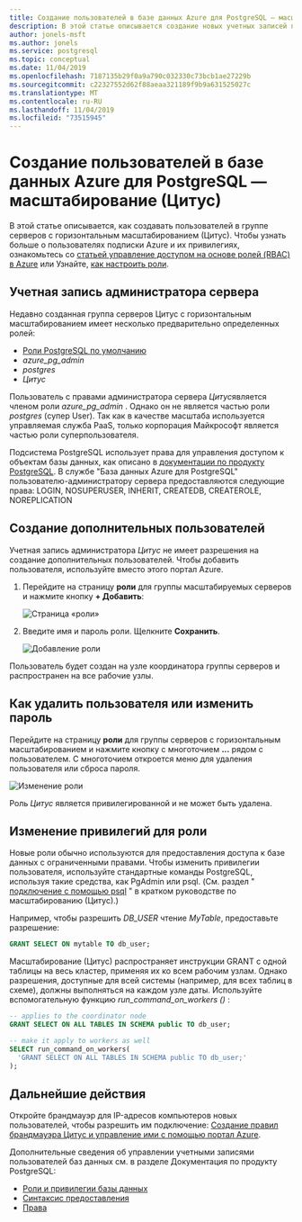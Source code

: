 ```yaml
---
title: Создание пользователей в базе данных Azure для PostgreSQL — масштабирование (Цитус)
description: В этой статье описывается создание новых учетных записей пользователей для взаимодействия с базой данных Azure для PostgreSQL-Scale (Цитус).
author: jonels-msft
ms.author: jonels
ms.service: postgresql
ms.topic: conceptual
ms.date: 11/04/2019
ms.openlocfilehash: 7187135b29f0a9a790c032330c73bcb1ae27229b
ms.sourcegitcommit: c22327552d62f88aeaa321189f9b9a631525027c
ms.translationtype: MT
ms.contentlocale: ru-RU
ms.lasthandoff: 11/04/2019
ms.locfileid: "73515945"
---
```

# <a name="create-users-in-azure-database-for-postgresql---hyperscale-citus"></a>Создание пользователей в базе данных Azure для PostgreSQL — масштабирование (Цитус)

В этой статье описывается, как создавать пользователей в группе серверов с горизонтальным масштабированием (Цитус). Чтобы узнать больше о пользователях подписки Azure и их привилегиях, ознакомьтесь со [статьей управление доступом на основе ролей (RBAC) в Azure](../role-based-access-control/built-in-roles.md) или Узнайте, [как настроить роли](../role-based-access-control/custom-roles.md).

## <a name="the-server-admin-account"></a>Учетная запись администратора сервера

Недавно созданная группа серверов Цитус с горизонтальным масштабированием имеет несколько предварительно определенных ролей:

* [Роли PostgreSQL по умолчанию](https://www.postgresql.org/docs/current/default-roles.html)
* *azure_pg_admin*
* *postgres*
* *Цитус*

Пользователь с правами администратора сервера *Цитус*является членом роли *azure_pg_admin* .
Однако он не является частью роли *postgres* (супер User).  Так как в качестве масштаба используется управляемая служба PaaS, только корпорация Майкрософт является частью роли суперпользователя.

Подсистема PostgreSQL использует права для управления доступом к объектам базы данных, как описано в [документации по продукту PostgreSQL](https://www.postgresql.org/docs/current/static/sql-createrole.html).
В службе "База данных Azure для PostgreSQL" пользователю-администратору сервера предоставляются следующие права: LOGIN, NOSUPERUSER, INHERIT, CREATEDB, CREATEROLE, NOREPLICATION

## <a name="how-to-create-additional-users"></a>Создание дополнительных пользователей

Учетная запись администратора *Цитус* не имеет разрешения на создание дополнительных пользователей. Чтобы добавить пользователя, используйте вместо этого портал Azure.

1. Перейдите на страницу **роли** для группы масштабируемых серверов и нажмите кнопку **+ Добавить**:

   ![Страница «роли»](media/howto-hyperscale-create-users/1-role-page.png)

2. Введите имя и пароль роли. Щелкните **Сохранить**.

   ![Добавление роли](media/howto-hyperscale-create-users/2-add-user-fields.png)

Пользователь будет создан на узле координатора группы серверов и распространен на все рабочие узлы.

## <a name="how-to-delete-a-user-or-change-their-password"></a>Как удалить пользователя или изменить пароль

Перейдите на страницу **роли** для группы серверов с горизонтальным масштабированием и нажмите кнопку с многоточием **...** рядом с пользователем. С многоточием откроется меню для удаления пользователя или сброса пароля.

   ![Изменение роли](media/howto-hyperscale-create-users/edit-role.png)

Роль *Цитус* является привилегированной и не может быть удалена.

## <a name="how-to-modify-privileges-for-role"></a>Изменение привилегий для роли

Новые роли обычно используются для предоставления доступа к базе данных с ограниченными правами. Чтобы изменить привилегии пользователя, используйте стандартные команды PostgreSQL, используя такие средства, как PgAdmin или psql. (См. раздел " [подключение с помощью psql](quickstart-create-hyperscale-portal.md#connect-to-the-database-using-psql) " в кратком руководстве по масштабированию (Цитус).)

Например, чтобы разрешить *DB_USER* чтение *MyTable*, предоставьте разрешение:

```sql
GRANT SELECT ON mytable TO db_user;
```

Масштабирование (Цитус) распространяет инструкции GRANT с одной таблицы на весь кластер, применяя их ко всем рабочим узлам. Однако разрешения, доступные для всей системы (например, для всех таблиц в схеме), должны выполняться на каждом узле даты.  Используйте вспомогательную функцию *run_command_on_workers ()* :

```sql
-- applies to the coordinator node
GRANT SELECT ON ALL TABLES IN SCHEMA public TO db_user;

-- make it apply to workers as well
SELECT run_command_on_workers(
  'GRANT SELECT ON ALL TABLES IN SCHEMA public TO db_user;'
);
```

## <a name="next-steps"></a>Дальнейшие действия

Откройте брандмауэр для IP-адресов компьютеров новых пользователей, чтобы разрешить им подключение: [Создание правил брандмауэра Цитус и управление ими с помощью портал Azure](howto-hyperscale-manage-firewall-using-portal.md).

Дополнительные сведения об управлении учетными записями пользователей баз данных см. в разделе Документация по продукту PostgreSQL:

* [Роли и привилегии базы данных](https://www.postgresql.org/docs/current/static/user-manag.html)
* [Синтаксис предоставления](https://www.postgresql.org/docs/current/static/sql-grant.html)
* [Права](https://www.postgresql.org/docs/current/static/ddl-priv.html)
